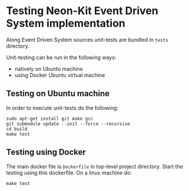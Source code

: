 # Testing Neon-Kit Event Driven System implementation

Along Event Driven System sources unit-tests are bundled in `tests` directory.

Unit-testing can be run in the following ways:
- natively on Ubuntu machine
- using Docker Ubuntu virtual machine

## Testing on Ubuntu machine

In order to execute unit-tests do the following:

    sudo apt-get install git make gcc
    git submodule update --init --force --recursive
    cd build
    make test

## Testing using Docker

The main docker file is `Dockerfile` in top-level project directory. Start the
testing using this dockerfile. On a linux machine do:

    make test

